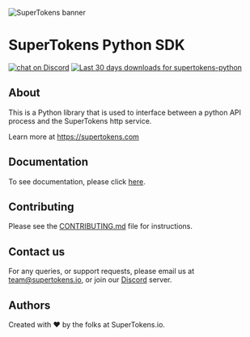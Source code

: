 ![SuperTokens banner](https://raw.githubusercontent.com/supertokens/supertokens-logo/master/images/Artboard%20%E2%80%93%2027%402x.png)

# SuperTokens Python SDK

<a href="https://supertokens.com/discord">
<img src="https://img.shields.io/discord/603466164219281420.svg?logo=discord"
    alt="chat on Discord"></a>
<a href="https://pypi.org/project/supertokens-python">
<img alt="Last 30 days downloads for supertokens-python" src="https://pepy.tech/badge/supertokens-python/month"/>
</a>

## About
This is a Python library that is used to interface between a python API process and the SuperTokens http service.

Learn more at https://supertokens.com

## Documentation

To see documentation, please click [here](https://supertokens.com/docs/community/introduction).

## Contributing

Please see the [CONTRIBUTING.md](https://github.com/supertokens/supertokens-python/blob/master/CONTRIBUTING.md) file for instructions.

## Contact us

For any queries, or support requests, please email us at team@supertokens.io, or join our [Discord](https://supertokens.com/discord) server.

## Authors

Created with :heart: by the folks at SuperTokens.io.
